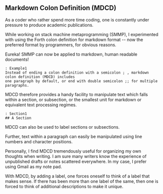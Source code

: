 ## Markdown Colon Definition (MDCD)

As a coder who rather spend more time coding, one is constantly under pressure to produce academic publications.

While working on stack machine metaprogramming (SMMP), I experimented with using the Forth colon definition for markdown format -- now the preferred format by programmers, for obvious reasons.

Eureka! SMMP can now be applied to markdown, human readable documents!

```
: Example1
Instead of ending a colon definition with a semicolon ; , markdown colon definition (MDCD) includes
one paragraph by default, or end with double semicolon ;; for multiple paragraphs.
```

MDCD therefore provides a handy facility to manipulate text which falls within a section, or subsection, or the smallest unit for markdown or equivalent text processing regimes.

```
: Section1
## A Section
```

MDCD can also be used to label sections or subsections.

Further, text within a paragraph can easily be manipulated using line numbers and character positions.

Personally, I find MDCD tremendously useful for organizing my own thoughts when writing. I am sure many writers know the experience of unpublished drafts or notes scattered everywhere. In my case, I prefer using Gmail as my note pad. 

With MDCD, by adding a label, one forces oneself to think of a label that makes sense. If there has been more than one label of the same, then one is forced to think of additional descriptions to make it unique.




